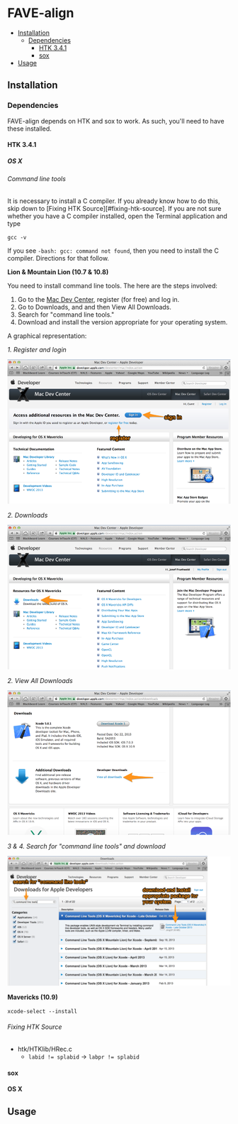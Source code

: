 # FAVE-align

* [Installation](#installation)
    * [Dependencies](#dependencies)
        * [HTK 3.4.1](#htk-341)
        * [sox](#sox)
* [Usage](#usage)

## Installation

### Dependencies

FAVE-align depends on HTK and sox to work. As such, you'll need to have these installed.

#### HTK 3.4.1
##### OS X
###### Command line tools

It is necessary to install a C compiler. If you already know how to do this, skip down to [Fixing HTK Source][#fixing-htk-source]. If you are not sure whether you have a C compiler installed, open the Terminal application and type

    gcc -v

If you see `-bash: gcc: command not found`, then you need to install the C compiler. Directions for that follow.

**Lion & Mountain Lion (10.7 & 10.8)**

You need to install command line tools. The here are the steps involved:

1. Go to the [Mac Dev Center](https://developer.apple.com/devcenter/mac/index.action), register (for free) and log in.
2. Go to Downloads, and and then View All Downloads.
3. Search for "command line tools."
4. Download and install the version appropriate for your operating system.

A graphical representation:

*1. Register and login*

![login](readme_img/developer_login.png)

*2. Downloads*

![download1](readme_img/developer_downloads1.png)


*2. View All Downloads*

![download2](readme_img/developer_downloads2.png)

*3 & 4. Search for "command line tools" and download*

![download3](readme_img/developer_downloads3.png)



**Mavericks (10.9)**

`xcode-select --install`

###### Fixing HTK Source


* htk/HTKlib/HRec.c
	* `labid != splabid` -> `labpr != splabid`	

#### sox
#### OS X

## Usage
